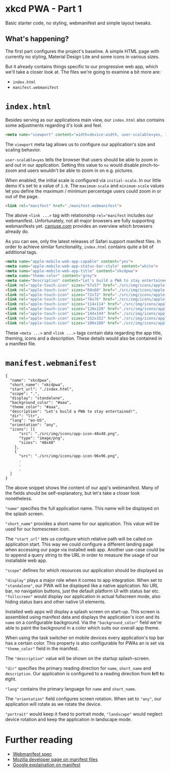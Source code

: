 # xkcd PWA - Part 1

Basic starter code, no styling, webmanifest and simple layout tweaks.

## What's happening?

The first part configures the project's baseline.
A simple HTML page with currently no styling, Material Design Lite and some icons in various sizes.

But it already contains things specific to our progressive web app, which we'll take a closer look at.
The files we're going to examine a bit more are:

* `index.html`
* `manifest.webmanifest`

# `index.html`

Besides serving as our applications main view, our `index.html` also contains some adjustments regarding it's look and feel.

```HTML
<meta name="viewport" content="width=device-width, user-scalable=yes, initial-scale=1.0, maximum-scale=2.5, minimum-scale=0.5">
```

The `viewport` meta tag allows us to configure our application's size and scaling behavior.

`user-scalable=yes` tells the browser that users should be able to zoom in and out in our application.
Setting this value to `no` would disable pinch-to-zoom and users wouldn't be able to zoom in on e.g. pictures.

When enabled, the initial scale is configured via `initial-scale`.
In our little demo it's set to a value of `1.0`.
The `maximum-scale` and `minimum-scale` values let you define the maximum / minimum percentage users could zoom in or out of the page.

```HTML
<link rel="manifest" href="./manifest.webmanifest">
```

The above `<link ...>` tag with relationship `rel="manifest` includes our webmanifest.
Unfortunately, not all major browsers are fully supporting webmanifests yet.
[caniuse.com](https://caniuse.com/#feat=web-app-manifest) provides an overview which browsers already do.

As you can see, only the latest releases of Safari support manifest files.
In order to achieve similar functionality, `index.html` contains quite a bit of additional tags.

```HTML
<meta name="apple-mobile-web-app-capable" content="yes">
<meta name="apple-mobile-web-app-status-bar-style" content="white">
<meta name="apple-mobile-web-app-title" content="xkcdpwa">
<meta name="theme-color" content="grey">
<meta name="Description" content="Let's build a PWA to stay entertained!">
<link rel="apple-touch-icon" sizes="57x57" href="./src/img/icons/apple-icon-57x57.png">
<link rel="apple-touch-icon" sizes="60x60" href="./src/img/icons/apple-icon-60x60.png">
<link rel="apple-touch-icon" sizes="72x72" href="./src/img/icons/apple-icon-72x72.png">
<link rel="apple-touch-icon" sizes="76x76" href="./src/img/icons/apple-icon-76x76.png">
<link rel="apple-touch-icon" sizes="114x114" href="./src/img/icons/apple-icon-114x114.png">
<link rel="apple-touch-icon" sizes="120x120" href="./src/img/icons/apple-icon-120x120.png">
<link rel="apple-touch-icon" sizes="144x144" href="./src/img/icons/apple-icon-144x144.png">
<link rel="apple-touch-icon" sizes="152x152" href="./src/img/icons/apple-icon-152x152.png">
<link rel="apple-touch-icon" sizes="180x180" href="./src/img/icons/apple-icon-180x180.png">
```

These `<meta ...>` and `<link ...>` tags contain data regarding the app title, theming, icons and a description.
These details would also be contained in a manifest file.

# `manifest.webmanifest`

```
{
  "name": "xkcdpwa",
  "short_name": "xkcdpwa",
  "start_url": "./index.html",
  "scope": ".",
  "display": "standalone",
  "background_color": "#aaa",
  "theme_color": "#aaa",
  "description": "Let's build a PWA to stay entertained!",
  "dir": "ltr",
  "lang": "en-US",
  "orientation": "any",
  "icons": [{
      "src": "./src/img/icons/app-icon-48x48.png",
      "type": "image/png",
      "sizes": "48x48"
    },
    {
      "src": "./src/img/icons/app-icon-96x96.png",
      .
      .
      .
  ]
}
```

The above snippet shows the content of our app's webmanifest.
Many of the fields should be self-explanatory, but let's take a closer look nonetheless.

`"name"` specifies the full application name. This name will be displayed on the splash screen.

`"short_name"` provides a short name for our application. This value will be used for our homescreen icon.

The `"start_url"` lets us configure which relative path will be called on application start.
This way we could configure a different landing page when accessing our page via installed web app.
Another use-case could be to append a query string to the URL in order to measure the usage of our installable web app.

`"scope"` defines for which resources our application should be displayed as

`"display"` plays a major role when it comes to app integration.
When set to `"standalone"`, our PWA will be displayed like a native application.
No URL bar, no navigation buttons, just the default platform UI with status bar etc.
`"fullscreen"` would display our application in actual fullscreen mode, also hiding status bars and other native UI elements.

Installed web apps will display a splash screen on start-up.
This screen is assembled using manifest data and displays the application's icon and its `name` on a configurable background. Via the `"background_color"` field we're able to paint the background in a color which suits our overall app theme.

When using the task switcher on mobile devices every application's top bar has a certain color. This property is also configurable for PWAs an is set via `"theme_color"` field in the manifest.

The `"description"` value will be shown on the startup splash-screen.

`"dir"` specifies the primary reading direction for `name`, `short_name` and `description`.
Our application is configured to a reading direction from **l**eft **t**o **r**ight.

`"lang"` contains the primary language for `name` and `short_name`.

The `"orientation"` field configures screen rotation.
When set to `"any"`, our application will rotate as we rotate the device.

`"portrait"` would keep it fixed to portrait mode, `"landscape"` would neglect device rotation and keep the application in landscape mode.

# Further reading

* [Webmanifest spec](https://w3c.github.io/manifest/)
* [Mozilla developer page on manifest files](https://developer.mozilla.org/en-US/docs/Web/Manifest)
* [Google explaination on manifest](https://developers.google.com/web/fundamentals/web-app-manifest/)
